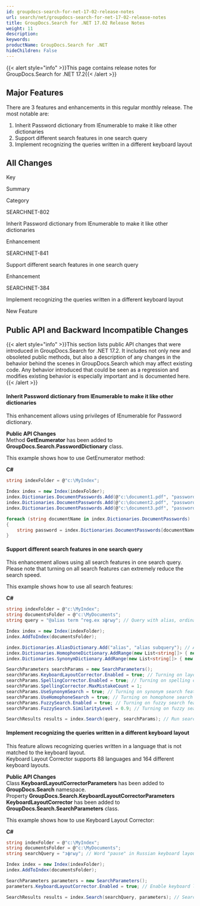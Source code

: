 ```yaml
---
id: groupdocs-search-for-net-17-02-release-notes
url: search/net/groupdocs-search-for-net-17-02-release-notes
title: GroupDocs.Search for .NET 17.02 Release Notes
weight: 11
description: 
keywords: 
productName: GroupDocs.Search for .NET
hideChildren: False
---
```

{{< alert style="info" >}}This page contains release notes for GroupDocs.Search for .NET 17.2{{< /alert >}}

## Major Features

There are 3 features and enhancements in this regular monthly release. The most notable are:

1.  Inherit Password dictionary from IEnumerable to make it like other dictionaries
2.  Support different search features in one search query
3.  Implement recognizing the queries written in a different keyboard layout

## All Changes

Key

Summary

Category

SEARCHNET-802

Inherit Password dictionary from IEnumerable to make it like other dictionaries

Enhancement

SEARCHNET-841

Support different search features in one search query

Enhancement

SEARCHNET-384

Implement recognizing the queries written in a different keyboard layout

New Feature

## Public API and Backward Incompatible Changes

{{< alert style="info" >}}This section lists public API changes that were introduced in GroupDocs.Search for .NET 17.2. It includes not only new and obsoleted public methods, but also a description of any changes in the behavior behind the scenes in GroupDocs.Search which may affect existing code. Any behavior introduced that could be seen as a regression and modifies existing behavior is especially important and is documented here.{{< /alert >}}

#### Inherit Password dictionary from IEnumerable to make it like other dictionaries

This enhancement allows using privileges of IEnumerable for Password dictionary.

**Public API Changes**  
Method **GetEnumerator** has been added to **GroupDocs.Search.PasswordDictionary** class.

This example shows how to use GetEnumerator method:

**C#**

```csharp
string indexFolder = @"c:\MyIndex";

Index index = new Index(indexFolder);
index.Dictionaries.DocumentPasswords.Add(@"c:\document1.pdf", "password1");
index.Dictionaries.DocumentPasswords.Add(@"c:\document2.pdf", "password2");
index.Dictionaries.DocumentPasswords.Add(@"c:\document3.pdf", "password3");

foreach (string documentName in index.Dictionaries.DocumentPasswords)
{
    string password = index.Dictionaries.DocumentPasswords[documentName];
}


```

#### Support different search features in one search query

This enhancement allows using all search features in one search query.  
Please note that turning on all search features can extremely reduce the search speed.

This example shows how to use all search features:

**C#**

```csharp
string indexFolder = @"c:\MyIndex";
string documentsFolder = @"c:\MyDocuments";
string query = "@alias term ^reg.ex зфгыу"; // Query with alias, ordinary term, regex and term for spelling corrector

Index index = new Index(indexFolder);
index.AddToIndex(documentsFolder);

index.Dictionaries.AliasDictionary.Add("alias", "alias subquery"); // Adding alias to dictionary
index.Dictionaries.HomophoneDictionary.AddRange(new List<string[]> { new string[] { "cell", "sell" } }); // Adding homophones to dictionary
index.Dictionaries.SynonymDictionary.AddRange(new List<string[]> { new string[] { "little", "small" } }); // Adding synonyms to dictionary

SearchParameters searchParams = new SearchParameters();
searchParams.KeyboardLayoutCorrector.Enabled = true; // Turning on layout corrector
searchParams.SpellingCorrector.Enabled = true; // Turning on spelling corrector
searchParams.SpellingCorrector.MaxMistakeCount = 1;
searchParams.UseSynonymSearch = true; // Turning on synonym search feature
searchParams.UseHomophoneSearch = true; // Turning on homophone search feature
searchParams.FuzzySearch.Enabled = true; // Turning on fuzzy search feature
searchParams.FuzzySearch.SimilarityLevel = 0.9; // Turning on fuzzy search feature

SearchResults results = index.Search(query, searchParams); // Run searching with all search features

```

#### Implement recognizing the queries written in a different keyboard layout

This feature allows recognizing queries written in a language that is not matched to the keyboard layout.  
Keyboard Layout Corrector supports 88 languages and 164 different keyboard layouts.

**Public API Changes**  
Class **KeyboardLayoutCorrectorParameters** has been added to **GroupDocs.Search** namespace.  
Property **GroupDocs.Search.KeyboardLayoutCorrectorParameters KeyboardLayoutCorrector** has been added to **GroupDocs.Search.SearchParameters** class.

This example shows how to use Keyboard Layout Corrector:

**C#**

```csharp
string indexFolder = @"c:\MyIndex";
string documentsFolder = @"c:\MyDocuments";
string searchQuery = "зфгыу"; // Word "pause" in Russian keyboard layout

Index index = new Index(indexFolder);
index.AddToIndex(documentsFolder);

SearchParameters parameters = new SearchParameters();
parameters.KeyboardLayoutCorrector.Enabled = true; // Enable keyboard layout correction in parameters

SearchResults results = index.Search(searchQuery, parameters); // Search for "pause"

```
